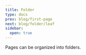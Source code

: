```yaml
---
title: Folder
type: docs
prev: blog/first-page
next: blog/folder/leaf
sidebar:
  open: true
---
```


Pages can be organized into folders.
